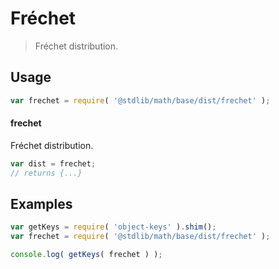 # Fréchet

> Fréchet distribution.

<section class="usage">

## Usage

```javascript
var frechet = require( '@stdlib/math/base/dist/frechet' );
```

#### frechet

Fréchet distribution.

```javascript
var dist = frechet;
// returns {...}
```

</section>

<!-- /.usage -->

<section class="examples">

## Examples

<!-- TODO: better examples -->

```javascript
var getKeys = require( 'object-keys' ).shim();
var frechet = require( '@stdlib/math/base/dist/frechet' );

console.log( getKeys( frechet ) );
```

</section>

<!-- /.examples -->

<section class="links">

</section>

<!-- /.links -->

